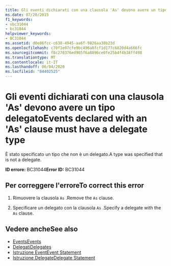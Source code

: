 ```yaml
---
title: Gli eventi dichiarati con una clausola 'As' devono avere un tipo delegato
ms.date: 07/20/2015
f1_keywords:
- vbc31044
- bc31044
helpviewer_keywords:
- BC31044
ms.assetid: d0e86fcc-c638-4945-aa6f-9826aa38b23d
ms.openlocfilehash: c70f1e07cfe9bc496a8fcf1d177c6820d4a666fc
ms.sourcegitcommit: f8c270376ed905f6a8896ce0fe25b4f4b38ff498
ms.translationtype: MT
ms.contentlocale: it-IT
ms.lasthandoff: 06/04/2020
ms.locfileid: "84402525"
---
```

# <a name="events-declared-with-an-as-clause-must-have-a-delegate-type"></a><span data-ttu-id="9614a-102">Gli eventi dichiarati con una clausola 'As' devono avere un tipo delegato</span><span class="sxs-lookup"><span data-stu-id="9614a-102">Events declared with an 'As' clause must have a delegate type</span></span>
<span data-ttu-id="9614a-103">È stato specificato un tipo che non è un delegato.</span><span class="sxs-lookup"><span data-stu-id="9614a-103">A type was specified that is not a delegate.</span></span>  
  
 <span data-ttu-id="9614a-104">**ID errore:** BC31044</span><span class="sxs-lookup"><span data-stu-id="9614a-104">**Error ID:** BC31044</span></span>  
  
## <a name="to-correct-this-error"></a><span data-ttu-id="9614a-105">Per correggere l'errore</span><span class="sxs-lookup"><span data-stu-id="9614a-105">To correct this error</span></span>  
  
1. <span data-ttu-id="9614a-106">Rimuovere la clausola `As` .</span><span class="sxs-lookup"><span data-stu-id="9614a-106">Remove the `As` clause.</span></span>  
  
2. <span data-ttu-id="9614a-107">Specificare un delegato con la clausola `As` .</span><span class="sxs-lookup"><span data-stu-id="9614a-107">Specify a delegate with the `As` clause.</span></span>  
  
## <a name="see-also"></a><span data-ttu-id="9614a-108">Vedere anche</span><span class="sxs-lookup"><span data-stu-id="9614a-108">See also</span></span>

- [<span data-ttu-id="9614a-109">Events</span><span class="sxs-lookup"><span data-stu-id="9614a-109">Events</span></span>](../programming-guide/language-features/events/index.md)
- [<span data-ttu-id="9614a-110">Delegati</span><span class="sxs-lookup"><span data-stu-id="9614a-110">Delegates</span></span>](../programming-guide/language-features/delegates/index.md)
- [<span data-ttu-id="9614a-111">Istruzione Event</span><span class="sxs-lookup"><span data-stu-id="9614a-111">Event Statement</span></span>](../language-reference/statements/event-statement.md)
- [<span data-ttu-id="9614a-112">Istruzione Delegate</span><span class="sxs-lookup"><span data-stu-id="9614a-112">Delegate Statement</span></span>](../language-reference/statements/delegate-statement.md)
